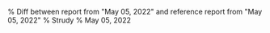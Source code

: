 % Diff between report from "May 05, 2022" and reference report from "May 05, 2022"
% Strudy
% May 05, 2022


